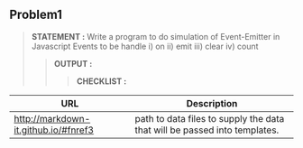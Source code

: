 

## Problem1
> __STATEMENT :__
Write a program to do simulation of Event-Emitter in Javascript
Events to be handle 
i) on ii) emit iii) clear iv) count
>> __OUTPUT :__
> > > __CHECKLIST :__




| URL | Description |
| ------ | ----------- |
| http://markdown-it.github.io/#fnref3   | path to data files to supply the data that will be passed into templates. |



